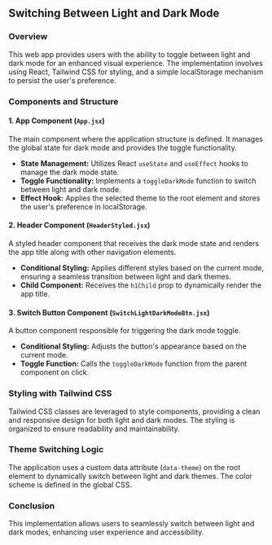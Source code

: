 ## Switching Between Light and Dark Mode

### Overview

This web app provides users with the ability to toggle between light and dark mode for an enhanced visual experience. The implementation involves using React, Tailwind CSS for styling, and a simple localStorage mechanism to persist the user's preference.

### Components and Structure

#### 1. App Component (`App.jsx`)

The main component where the application structure is defined. It manages the global state for dark mode and provides the toggle functionality.

- **State Management:** Utilizes React `useState` and `useEffect` hooks to manage the dark mode state.
- **Toggle Functionality:** Implements a `toggleDarkMode` function to switch between light and dark mode.
- **Effect Hook:** Applies the selected theme to the root element and stores the user's preference in localStorage.

#### 2. Header Component (`HeaderStyled.jsx`)

A styled header component that receives the dark mode state and renders the app title along with other navigation elements.

- **Conditional Styling:** Applies different styles based on the current mode, ensuring a seamless transition between light and dark themes.
- **Child Component:** Receives the `h1Child` prop to dynamically render the app title.

#### 3. Switch Button Component (`SwitchLightDarkModeBtn.jsx`)

A button component responsible for triggering the dark mode toggle.

- **Conditional Styling:** Adjusts the button's appearance based on the current mode.
- **Toggle Function:** Calls the `toggleDarkMode` function from the parent component on click.

### Styling with Tailwind CSS

Tailwind CSS classes are leveraged to style components, providing a clean and responsive design for both light and dark modes. The styling is organized to ensure readability and maintainability.

### Theme Switching Logic

The application uses a custom data attribute (`data-theme`) on the root element to dynamically switch between light and dark themes. The color scheme is defined in the global CSS.

### Conclusion

This implementation allows users to seamlessly switch between light and dark modes, enhancing user experience and accessibility.
